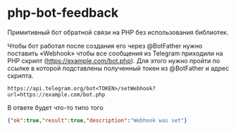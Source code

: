# php-bot-feedback
Примитивный бот обратной связи на PHP без использования библиотек.

Чтобы бот работал после создания его через @BotFather нужно поставить «Webhook» чтобы все сообщения из Telegram приходили на PHP скрипт (https://example.com/bot.php). Для этого нужно пройти по ссылке в которой подставлены полученный токен из @BotFather и адрес скрипта.

`https://api.telegram.org/bot<TOKEN>/setWebhook?url=https://example.com/bot.php`

В ответе будет что-то типо того

```json
{"ok":true,"result":true,"description":"Webhook was set"}
```
